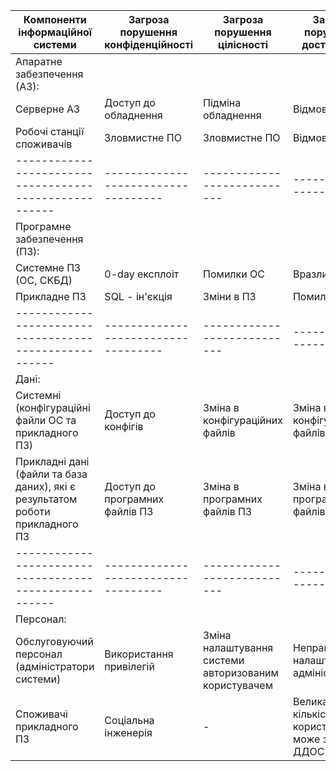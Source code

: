 | Компоненти інформаційної системи                    | Загроза порушення конфіденційності | Загроза порушення цілісності | Загроза порушення доступності |
|------------------------------------------------------|-----------------------------------|---------------------------|------------------------|
| Апаратне забезпечення (АЗ):                        |                                   |                       |                        |
| Серверне АЗ                                        | Доступ до обладнення             | Підміна обладнення      | Відмова АЗ             |
| Робочі станції споживачів                          | Зловмистне ПО                    | Зловмистне ПО           | Відмова АЗ             |
|------------------------------------------------------|-----------------------------------|---------------------------|------------------------|
| Програмне забезпечення (ПЗ):                       |                                   |                       |                        |
| Системне ПЗ (ОС, СКБД)                            | 0-day експлоіт                   | Помилки ОС              | Вразливість ОС         |
| Прикладне ПЗ                                      | SQL - ін'єкція                   | Зміни в ПЗ              | Помилки ПЗ             |
|------------------------------------------------------|-----------------------------------|---------------------------|------------------------|
| Дані:                                              |                                   |                       |                        |
| Системні (конфігураційні файли ОС та прикладного ПЗ) | Доступ до конфігів              | Зміна в конфігураційних файлів | Зміна в конфігураційних файлів |
| Прикладні дані (файли та база даних), які є результатом роботи прикладного ПЗ | Доступ до програмних файлів ПЗ | Зміна в програмних файлів ПЗ | Зміна в програмних файлів ПЗ |
|------------------------------------------------------|-----------------------------------|---------------------------|------------------------|
| Персонал:                                          |                                   |                       |                        |
| Обслуговуючий персонал (адміністратори системи)      | Використання привілегій          | Зміна налаштування системи авторизованим користувачем | Неправильні налаштування адміністраторів |
| Споживачі прикладного ПЗ                           | Соціальна інженерія               | -                     | Велика кількість користувачів може звести до ДДОС |